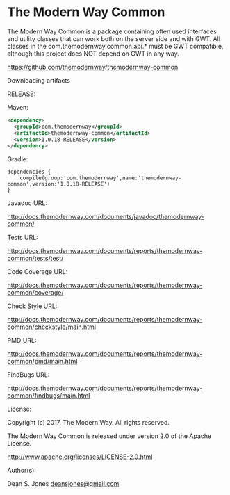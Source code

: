 The Modern Way Common
======

The Modern Way Common is a package containing often used interfaces and utility classes that can work both on the server side and with GWT. All classes in the com.themodernway.common.api.* must be GWT compatible, although this project does NOT depend on GWT in any way.

https://github.com/themodernway/themodernway-common

Downloading artifacts

RELEASE:

Maven:
```xml
<dependency>
  <groupId>com.themodernway</groupId>
  <artifactId>themodernway-common</artifactId>
  <version>1.0.18-RELEASE</version>
</dependency>
```
Gradle:
```
dependencies {
    compile(group:'com.themodernway',name:'themodernway-common',version:'1.0.18-RELEASE')
}
```
Javadoc URL:

http://docs.themodernway.com/documents/javadoc/themodernway-common/

Tests URL:

http://docs.themodernway.com/documents/reports/themodernway-common/tests/test/

Code Coverage URL:

http://docs.themodernway.com/documents/reports/themodernway-common/coverage/

Check Style URL:

http://docs.themodernway.com/documents/reports/themodernway-common/checkstyle/main.html

PMD URL:

http://docs.themodernway.com/documents/reports/themodernway-common/pmd/main.html

FindBugs URL:

http://docs.themodernway.com/documents/reports/themodernway-common/findbugs/main.html

License:

Copyright (c) 2017, The Modern Way. All rights reserved.

The Modern Way Common is released under version 2.0 of the Apache License.

http://www.apache.org/licenses/LICENSE-2.0.html

Author(s):

Dean S. Jones
deansjones@gmail.com
